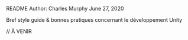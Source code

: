 README
Author: Charles Murphy
June 27, 2020

Bref style guide & bonnes pratiques concernant le développement Unity

// À VENIR